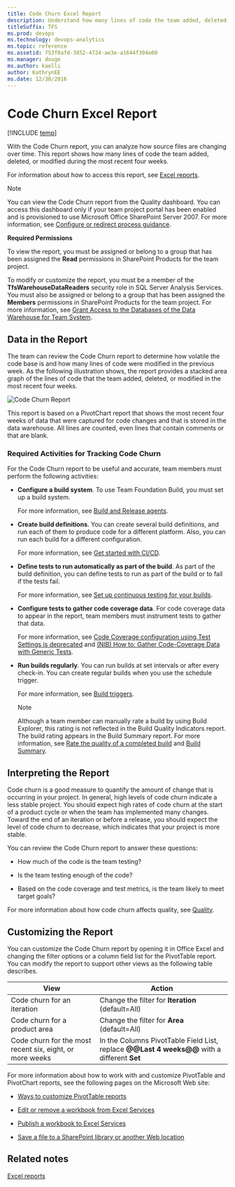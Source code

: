 ```yaml
---
title: Code Churn Excel Report  
description: Understand how many lines of code the team added, deleted, or modified during the most recent four weeks - Team Foundation Server  
titleSuffix: TFS
ms.prod: devops
ms.technology: devops-analytics
ms.topic: reference
ms.assetid: 753f0afd-3852-4724-ae3e-a1644f304e00
ms.manager: douge
ms.author: kaelli
author: KathrynEE
ms.date: 12/30/2016
---
```


# Code Churn Excel Report

[!INCLUDE [temp](../_shared/tfs-sharepoint-version.md)]

With the Code Churn report, you can analyze how source files are changing over time. This report shows how many lines of code the team added, deleted, or modified during the most recent four weeks.  
  
 For information about how to access this report, see [Excel reports](excel-reports.md).  
  
> [!NOTE]
>  You can view the Code Churn report from the Quality dashboard. You can access this dashboard only if your team project portal has been enabled and is provisioned to use Microsoft Office SharePoint Server 2007. For more information, see [Configure or redirect process guidance](../sharepoint-dashboards/configure-or-redirect-process-guidance.md).  
  
 **Required Permissions**  
  
 To view the report, you must be assigned or belong to a group that has been assigned the **Read** permissions in SharePoint Products for the team project.  
  
 To modify or customize the report, you must be a member of the **TfsWarehouseDataReaders** security role in SQL Server Analysis Services. You must also be assigned or belong to a group that has been assigned the **Members** permissions in SharePoint Products for the team project. For more information, see [Grant Access to the Databases of the Data Warehouse for Team System](../admin/grant-permissions-to-reports.md).  
  
##  <a name="Data"></a> Data in the Report  
 The team can review the Code Churn report to determine how volatile the code base is and how many lines of code were modified in the previous week. As the following illustration shows, the report provides a stacked area graph of the lines of code that the team added, deleted, or modified in the most recent four weeks.  
  
 ![Code Churn Report](_img/procguid_codechurn.png)  
  
 This report is based on a PivotChart report that shows the most recent four weeks of data that were captured for code changes and that is stored in the data warehouse. All lines are counted, even lines that contain comments or that are blank.  
  
### Required Activities for Tracking Code Churn  
 For the Code Churn report to be useful and accurate, team members must perform the following activities:  
  
-   **Configure a build system**. To use Team Foundation Build, you must set up a build system.  
  
     For more information, see [Build and Release agents](../../pipelines/agents/agents.md).
  
-   **Create build definitions**. You can create several build definitions, and run each of them to produce code for a different platform. Also, you can run each build for a different configuration.  
  
     For more information, see [Get started with CI/CD](../../pipelines/get-started-designer.md).
  
-   **Define tests to run automatically as part of the build**. As part of the build definition, you can define tests to run as part of the build or to fail if the tests fail.  
  
     For more information, see [Set up continuous testing for your builds](../../pipelines/test/set-up-continuous-testing-builds.md).
  
-   **Configure tests to gather code coverage data**. For code coverage data to appear in the report, team members must instrument tests to gather that data.  
  
     For more information, see [Code Coverage configuration using Test Settings is deprecated](https://msdn.microsoft.com/en-us/library/dd504821.aspx) and [(NIB) How to: Gather Code-Coverage Data with Generic Tests](http://msdn.microsoft.com/en-us/164f5cb9-9dad-4a0b-83e3-68e83ca99431).  
  
-   **Run builds regularly**. You can run builds at set intervals or after every check-in. You can create regular builds when you use the schedule trigger.  
  
     For more information, see [Build triggers](../../pipelines/build/triggers.md).
  
    > [!NOTE]
    >  Although a team member can manually rate a build by using Build Explorer, this rating is not reflected in the Build Quality Indicators report. The build rating appears in the Build Summary report. For more information, see [Rate the quality of a completed build](https://msdn.microsoft.com/library/ms181734.aspx) and [Build Summary](../sql-reports/build-summary-report.md).  
  
##  <a name="Interpreting"></a> Interpreting the Report  
 Code churn is a good measure to quantify the amount of change that is occurring in your project. In general, high levels of code churn indicate a less stable project. You should expect high rates of code churn at the start of a product cycle or when the team has implemented many changes. Toward the end of an iteration or before a release, you should expect the level of code churn to decrease, which indicates that your project is more stable.  
  
 You can review the Code Churn report to answer these questions:  
  
-   How much of the code is the team testing?  
  
-   Is the team testing enough of the code?  
  
-   Based on the code coverage and test metrics, is the team likely to meet target goals?  
  
 For more information about how code churn affects quality, see [Quality](../sharepoint-dashboards/quality-dashboard-agile-cmmi.md).  
  
##  <a name="Updating"></a> Customizing the Report  
 You can customize the Code Churn report by opening it in Office Excel and changing the filter options or a column field list for the PivotTable report. You can modify the report to support other views as the following table describes.  
  
|View|Action|  
|----------|------------|  
|Code churn for an iteration|Change the filter for **Iteration** (default=All)|  
|Code churn for a product area|Change the filter for **Area** (default=All)|  
|Code churn for the most recent six, eight, or more weeks|In the Columns PivotTable Field List, replace **@@Last 4 weeks@@** with a different **Set**|  
  
 For more information about how to work with and customize PivotTable and PivotChart reports, see the following pages on the Microsoft Web site:  
  
-   [Ways to customize PivotTable reports](http://go.microsoft.com/fwlink/?LinkId=165722)  
  
-   [Edit or remove a workbook from Excel Services](http://go.microsoft.com/fwlink/?LinkId=165723)  
  
-   [Publish a workbook to Excel Services](http://go.microsoft.com/fwlink/?LinkId=165724)  
  
-   [Save a file to a SharePoint library or another Web location](http://go.microsoft.com/fwlink/?LinkId=165725)  
  
## Related notes  
 [Excel reports](excel-reports.md)

